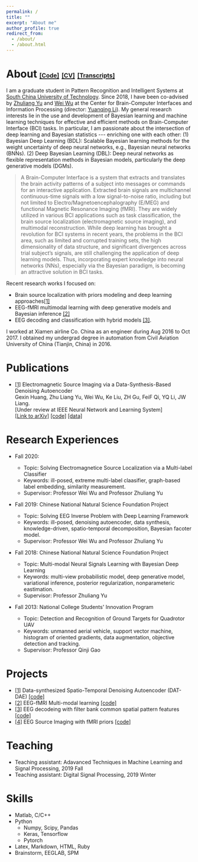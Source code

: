 ```yaml
---
permalink: /
title: ""
excerpt: "About me"
author_profile: true
redirect_from: 
  - /about/
  - /about.html
---
```

<!-- https://www.researchgate.net/profile/Wei_Wu54 -->

About  [<font size=3>[Code]</font>](https://github.com/gexinh) [<font size=3>[CV]</font>](files/cv_gexin.pdf) [<font size=3>[Transcripts]</font>](files/transcripts.pdf)  
======
I am a graduate student in Pattern Recognition and Intelligent Systems at [South China University of Technology](https://www.scut.edu.cn/en/main.htm). Since 2018, I have been co-advised by <a href="https://scholar.google.com/citations?user=oAUB9cQAAAAJ&hl=en">Zhuliang Yu</a> and [Wei Wu](https://scholar.google.com/citations?hl=zh-TW&user=HKmFkdwAAAAJ) at the Center for Brain-Computer Interfaces and Information Processing (director: [Yuanqing Li](https://scholar.google.com.sg/citations?user=wN3v1coAAAAJ&hl=en)). My general research interests lie in the use and development of Bayesian learning and machine learning techniques for effective and efficient methods on Brain-Computer Interface (BCI) tasks. In particular, I am passionate about the intersection of deep learning and Bayesian statistics --- enriching one with each other: (1) Bayesian Deep Learning (BDL): Scalable Bayesian learning methods for the weight uncertainty of deep neural networks, e.g., Bayesian neural networks (BNNs). (2) Deep Bayesian Learning (DBL): Deep neural networks as flexible representation methods in Bayesian models, particularly the deep generative models (DGMs). 

<!-- I am broadly interested in developing new methods to incorporate prior knowledge into neural network with a probabilistic perspective. In particular, I am passionate about deep generative models (DGMs), Bayesian Deep learning, and their applications to brain signals.  -->

> A Brain-Computer Interface is a system that extracts and translates the brain activity patterns of a subject into messages or commands for an interactive application. Extracted brain signals are multichannel continuous-time signals with a low signal-to-noise ratio, including but not limited to Electro/Magnetoencephalography (E/MEG) and functional Magnetic Resonance Imaging (fMRI). They are widely utilized in various BCI applications such as task classification, the brain source localization (electromagnetic source imaging), and multimodal reconstruction. While deep learning has brought a revolution for BCI systems in recent years, the problems in the BCI area, such as limited and corrupted training sets, the high dimensionality of data structure, and significant divergences across trial subject’s signals, are still challenging the application of deep learning models. Thus, incorporating expert knowledge into neural networks (NNs), especially via the Bayesian paradigm, is becoming an attractive solution in BCI tasks.

Recent research works I focused on:

* Brain source localization with priors modeling and deep learning approaches[[1]]()
* EEG-fMRI multimodal learning with deep generative models and Bayesian inference <a href="">[2]</a>
* EEG decoding and classification with hybrid models [[3]]().

I worked at Xiamen airline Co. China as an engineer during Aug 2016 to Oct 2017. I obtained my undergrad degree in automation from Civil Aviation University of China (Tianjin, China) in 2016. 
 

Publications
======
 * [[1]]() Electromagnetic Source Imaging via a Data-Synthesis-Based Denoising Autoencoder
    <br>Gexin Huang, Zhu Liang Yu, Wei Wu, Ke Liu, ZH Gu, FeiF Qi, YQ Li, JW Liang.
    <br>[Under review at IEEE Neural Network and Learning System]<br>
    <a href="https://https://arxiv.org/abs/2010.12876">[Link to arXiv]</a>
    <a href="https://github.com/gexinh/ESI-DAE">[code]</a>
    <a href="https://https://neuroimage.usc.edu/brainstorm/DatasetMedianNerveNeuromag">[data]</a>


Research Experiences
======
* Fall 2020:
  * Topic: Solving Electromagnetice Source Localization via a Multi-label Classifier
  * Keywords: ill-posed, extreme multi-label claasifier, graph-based label embedding, similarity measurement.
  * Supervisor: Professor Wei Wu and  Professor Zhuliang Yu
  
* Fall 2019: Chinese National Natural Science Foundation Project
  * Topic: Solving EEG Inverse Problem with Deep Learning Framework
  * Keywords: ill-posed, denoising autoencoder, data synthesis, knowledge-driven, spatio-temporal decomposition, Bayesian facoter model.
  * Supervisor: Professor Wei Wu and  Professor Zhuliang Yu
* Fall 2018: Chinese National Natural Science Foundation Project
  * Topic: Multi-modal Neural Signals Learning with Bayesian Deep Learning
  * Keywords: multi-view probabilistic model, deep generative model, variational inference, posterior regularization, nonparameteric eastimation.  
  * Supervisor: Professor Zhuliang Yu
* Fall 2013: National College Students' Innovation Program
  * Topic: Detection and Recognition of Ground Targets for Quadrotor UAV
  * Keywords: unmanned aerial vehicle, support vector machine, histogram of oriented gradients, data augmentation, objective detection and tracking.
  * Supervisor: Professor Qinji Gao

Projects
======
* [[1]]() Data-synthesized Spatio-Temporal Denoising Autoencoder (DAT-DAE) [[code]](https://github.com/gexinh/ESI-DAE)
* [[2]]() EEG-fMRI Multi-modal learning [[code]](https://github.com/gexinh/ML-VAE)
* [[3]]() EEG decodeing with filter bank common spatial pattern features [[code]](https://github.com/gexinh/EEG_decoding)
* [[4]]() EEG Source Imaging with fMRI priors [[code]](https://github.com/gexinh/ESIBFP)  

 <!-- <img src="/images/profile2.jpg" width = "10" height = "10" alt="test" align=center /> -->


Teaching
======
* Teaching assistant: Adavanced Techniques in Machine Learning and Signal Processing, 2019 Fall
* Teaching assistant: Digital Signal Processing, 2019 Winter
  

Skills
======
* Matlab, C/C++
* Python
  * Numpy, Scipy, Pandas
  * Keras, Tensorflow
  * Pytorch
* Latex, Markdown, HTML, Ruby
* Brainstorm, EEGLAB, SPM
